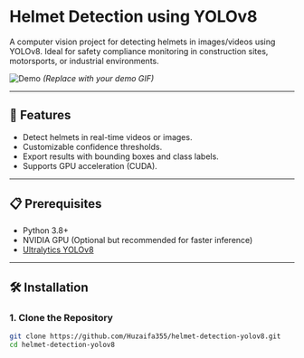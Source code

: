 # Helmet Detection using YOLOv8

A computer vision project for detecting helmets in images/videos using YOLOv8. Ideal for safety compliance monitoring in construction sites, motorsports, or industrial environments.

![Demo](assets/demo.gif) *(Replace with your demo GIF)*

---

## 🚀 Features
- Detect helmets in real-time videos or images.
- Customizable confidence thresholds.
- Export results with bounding boxes and class labels.
- Supports GPU acceleration (CUDA).

---

## 📋 Prerequisites
- Python 3.8+
- NVIDIA GPU (Optional but recommended for faster inference)
- [Ultralytics YOLOv8](https://github.com/ultralytics/ultralytics)

---

## 🛠 Installation

### 1. Clone the Repository
```bash
git clone https://github.com/Huzaifa355/helmet-detection-yolov8.git
cd helmet-detection-yolov8
